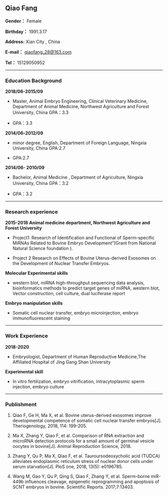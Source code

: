 ## Qiao Fang

**Gender：** Female                                       

**Birthday：** 1991.3.17

**Address:** Xian City , China

**E-mail：** qiaofang_28@163.com

**Tel：** 15129050952

-----------------------

### Education Background

**2018/06-2015/09**

* Master, Animal Embryo Engineering, Clinical Veterinary Medicine, Department of Animal Medicine, Northwest Agriculture and  Forest University, China   GPA：3.3

* GPA：3.3

**2014/06-2012/09**

* minor degree, English, Department of Foreign Language, Ningxia  University, China   GPA:2.7

* GPA:2.7

**2014/06- 2010/09**

* Bachelor, Animal Medicine , Department of Agriculture, Ningxia  University, China    GPA：3.2 

* GPA：3.2 

------------------------

### Research experience

**2015-2018**           **Animal medicine department, Northwest Agriculture and Forest University**

* Project1:  Research of Identification and Functional of Sperm-specific MiRNAs Related to Bovine Embryo Development”(Grant from National Natural Science foundation ).

* Project 2   Research on Effects of Bovine Uterus-derived Exosomes on the Development of Nuclear Transfer Embryos.
 
**Molecular Experimental skills**

* western blot, miRNA high-throughput sequencing data analysis, bioinformatics methods to predict target genes of miRNA, western blot, Vector construction, cell culture, dual luciferase report

**Embryo manipulation skills**

* Somatic cell nuclear transfer, embryo microinjection, embryo  immunofluorescent staining

------------------------
### Work Experience

**2018-2020** 

* Embryologist, Department of Human Reproductive Medicine,The Affiliated Hospital of Jing Gang Shan University

**Experimental skill** 

*  In vitro fertilization, embryo vitrification, intracytoplasmic sperm injection, embryo culture

------------------------

### Publishment
1. Qiao F, Ge H, Ma X, et al. Bovine uterus-derived exosomes improve developmental competence of somatic cell nuclear transfer embryos[J]. Theriogenology, 2018, 114: 199-205. 

2. Ma X, Zhang Y, Qiao F, et al. Comparison of RNA extraction and microRNA detection protocols for a small amount of germinal vesicle oocytes in bovine[J]. Animal Reproduction Science, 2018. 

3. Zhang Y, Qu P, Ma X, Qiao F, et al. Tauroursodeoxycholic acid (TUDCA) alleviates endoplasmic reticulum stress of nuclear donor cells under serum starvation[J]. PloS one, 2018, 13(5): e0196785.

4. Wang M, Gao Y, Qu P, Qing S, Qiao F, Zhang Y, et al. Sperm-borne miR-449b influences cleavage, epigenetic reprogramming and apoptosis of SCNT embryos in bovine. Scientific Reports. 2017;7:13403.